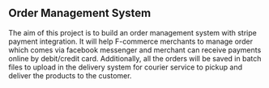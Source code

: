 ## Order Management System
The aim of this project is to build an order management system with stripe payment integration. It will help F-commerce merchants to manage order which comes via facebook messenger and merchant can receive payments online by debit/credit card. Additionally, all the orders will be saved in batch files to upload in the delivery system for courier service to pickup and deliver the products to the customer.
